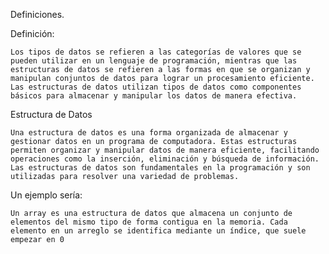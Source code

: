 Definiciones.

Definición:

    Los tipos de datos se refieren a las categorías de valores que se pueden utilizar en un lenguaje de programación, mientras que las estructuras de datos se refieren a las formas en que se organizan y manipulan conjuntos de datos para lograr un procesamiento eficiente. Las estructuras de datos utilizan tipos de datos como componentes básicos para almacenar y manipular los datos de manera efectiva.

Estructura de Datos

    Una estructura de datos es una forma organizada de almacenar y gestionar datos en un programa de computadora. Estas estructuras permiten organizar y manipular datos de manera eficiente, facilitando operaciones como la inserción, eliminación y búsqueda de información. Las estructuras de datos son fundamentales en la programación y son utilizadas para resolver una variedad de problemas.

Un ejemplo sería:

    Un array es una estructura de datos que almacena un conjunto de elementos del mismo tipo de forma contigua en la memoria. Cada elemento en un arreglo se identifica mediante un índice, que suele empezar en 0

